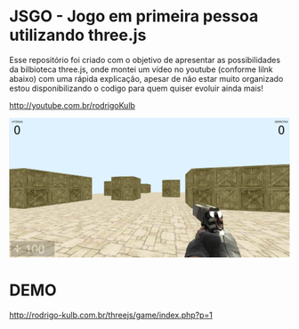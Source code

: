 # JSGO - Jogo em primeira pessoa utilizando three.js

Esse repositório foi criado com o objetivo de apresentar as possibilidades da bilbioteca three.js, onde montei um vídeo no youtube (conforme lilnk abaixo) com uma rápida explicação, apesar de não estar muito organizado estou disponibilizando o codigo para quem quiser evoluir ainda mais!

http://youtube.com.br/rodrigoKulb

![print](img/cap2.png)


# DEMO
http://rodrigo-kulb.com.br/threejs/game/index.php?p=1
